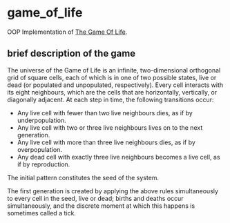 # game_of_life
OOP Implementation of [The Game Of Life](https://en.wikipedia.org/wiki/Conway%27s_Game_of_Life).

## brief description of the game
The universe of the Game of Life is an infinite, two-dimensional orthogonal grid of square cells, each of which is in one of two possible states, live or dead (or populated and unpopulated, respectively). Every cell interacts with its eight neighbours, which are the cells that are horizontally, vertically, or diagonally adjacent. At each step in time, the following transitions occur:

* Any live cell with fewer than two live neighbours dies, as if by underpopulation.
* Any live cell with two or three live neighbours lives on to the next generation.
* Any live cell with more than three live neighbours dies, as if by overpopulation.
* Any dead cell with exactly three live neighbours becomes a live cell, as if by reproduction.

The initial pattern constitutes the seed of the system. 

The first generation is created by applying the above rules simultaneously to every cell in the seed, live or dead; births and deaths occur simultaneously, and the discrete moment at which this happens is sometimes called a tick.
